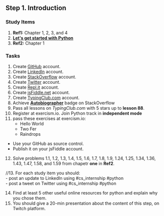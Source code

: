 ## Step 1. Introduction

### Study Items

  1. **Ref1:** Chapter 1, 2, 3, and 4
  2. **[Let's get started with Python](https://github.com/mrhajbabaei/get-started-with-python)**
  3. **Ref2:** Chapter 1

### Tasks

  1. Create [GitHub](https://github.com) account.
  2. Create [LinkedIn](https://www.linkedin.com) account.
  3. Create [StackOverflow](https://stackoverflow.com) account.
  4. Create [Twitter](https://twitter.com) account.
  5. Create [Repl.it](https://repl.it/) account.
  6. Create [jsFiddle.net](https://jsfiddle.net/) account.
  7. Create [TypingClub.com](https://www.typingclub.com) account.
  8. Achieve [**Autobiographer**](https://stackoverflow.com/help/badges/9/autobiographer) badge on StackOverflow
  9. Pass all lessons on *TypingClub.com* with 5 stars up to **lesson 88**.
  10. Register at exercism.io. Join Python track in **independent mode**
  11. pass these exercises at exercism.io:
      -   Hello World
      -   Two Fer
      -   Raindrops
   
   - Use your GitHub as source control.
   - Publish it on your jsFiddle account.
   
  12. Solve problems 1.1, 1.2, 1.3, 1.4, 1.5, 1.6, 1.7, 1.8, 1.9, 1.24, 1.25, 1.34, 1.36, 1.43, 1.47, 1.58, and 1.59 from chapetr **one** in **Ref2**.
  
  //13. For each study item you should:  
     - post an update to LinkedIn using #cs_internship #python  
     - post a tweet on Twitter using #cs_internship #python
 
  14. Find at least 5 other useful online resources for python and explain why you chose them.
  15. You should give a 20-min presentation about the content of this step, on Twitch platform.
